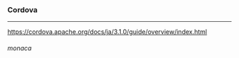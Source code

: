 ### Cordova
---
https://cordova.apache.org/docs/ja/3.1.0/guide/overview/index.html

###### monaca


```
```

```
```

```
```


